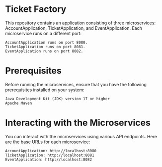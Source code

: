 # Ticket Factory

This repository contains an application consisting of three microservices: AccountApplication, TicketApplication, and EventApplication. Each microservice runs on a different port:

    AccountApplication runs on port 8080.
    TicketApplication runs on port 8081.
    EventApplication runs on port 8082.

# Prerequisites

Before running the microservices, ensure that you have the following prerequisites installed on your system:

    Java Development Kit (JDK) version 17 or higher
    Apache Maven

# Interacting with the Microservices

You can interact with the microservices using various API endpoints. Here are the base URLs for each microservice:

    AccountApplication: http://localhost:8080
    TicketApplication: http://localhost:8081
    EventApplication: http://localhost:8082
